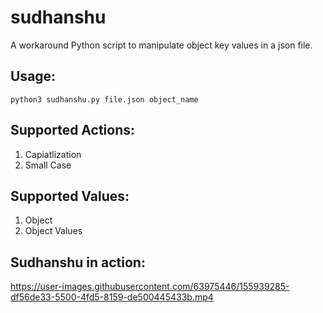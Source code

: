 # sudhanshu

A workaround Python script to manipulate object key values in a json file.

## Usage:
```
python3 sudhanshu.py file.json object_name
```

## Supported Actions:
1. Capiatlization
2. Small Case

## Supported Values:
1. Object
2. Object Values

## Sudhanshu in action:


https://user-images.githubusercontent.com/63975446/155939285-df56de33-5500-4fd5-8159-de500445433b.mp4

